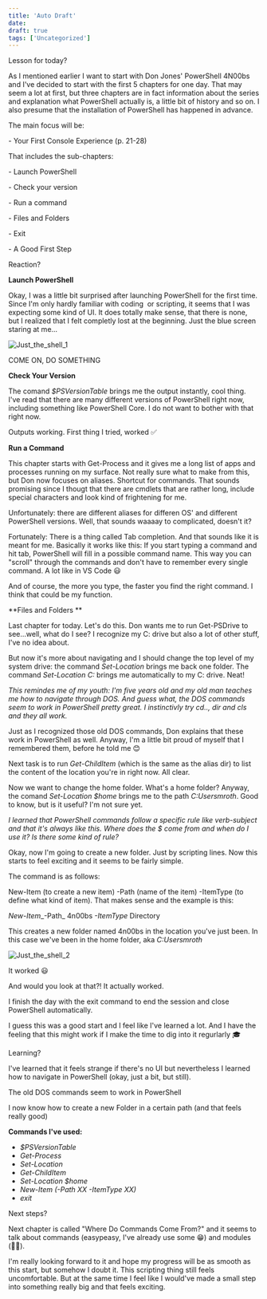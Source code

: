 ```yaml
---
title: 'Auto Draft'
date: 
draft: true
tags: ['Uncategorized']
---
```


Lesson for today?

As I mentioned earlier I want to start with Don Jones' PowerShell 4N00bs and I've decided to start with the first 5 chapters for one day. That may seem a lot at first, but three chapters are in fact information about the series and explanation what PowerShell actually is, a little bit of history and so on. I also presume that the installation of PowerShell has happened in advance.

The main focus will be:

\- Your First Console Experience (p. 21-28)

That includes the sub-chapters:

\- Launch PowerShell

\- Check your version

\- Run a command

\- Files and Folders

\- Exit

\- A Good First Step

Reaction?

**Launch PowerShell**

Okay, I was a little bit surprised after launching PowerShell for the first time. Since I'm only hardly familiar with coding  or scripting, it seems that I was expecting some kind of UI. It does totally make sense, that there is none, but I realized that I felt completly lost at the beginning. Just the blue screen staring at me...

![](https://gezeitenbrand.de/wp-content/uploads/Just_the_shell_1.png "Just_the_shell_1")

COME ON, DO SOMETHING

**Check Your Version**

The comand _$PSVersionTable_ brings me the output instantly, cool thing. I've read that there are many different versions of PowerShell right now, including something like PowerShell Core. I do not want to bother with that right now.

Outputs working. First thing I tried, worked ✅

**Run a Command**

This chapter starts with Get-Process and it gives me a long list of apps and processes running on my surface. Not really sure what to make from this, but Don now focuses on aliases. Shortcut for commands. That sounds promising since I thougt that there are cmdlets that are rather long, include special characters and look kind of frightening for me. 

Unfortunately: there are different aliases for differen OS' and different PowerShell versions. Well, that sounds waaaay to complicated, doesn't it?

Fortunately: There is a thing called Tab completion. And that sounds like it is meant for me. Basically it works like this: If you start typing a command and hit tab, PowerShell will fill in a possible command name. This way you can "scroll" through the commands and don't have to remember every single command. A lot like in VS Code 😃

And of course, the more you type, the faster you find the right command. I think that could be my function. 

**Files and Folders **

Last chapter for today. Let's do this. Don wants me to run Get-PSDrive to see...well, what do I see? I recognize my C: drive but also a lot of other stuff, I've no idea about. 

But now it's more about navigating and I should change the top level of my system drive: the command _Set-Location_ brings me back one folder. The command _Set-Location C:_ brings me automatically to my C: drive. Neat!

_This remindes me of my youth: I'm five years old and my old man teaches me how to navigate through DOS. And guess what, the DOS commands seem to work in PowerShell pretty great. I instinctivly try cd.., dir and cls and they all work._

Just as I recognized those old DOS commands, Don explains that these work in PowerShell as well. Anyway, I'm a little bit proud of myself that I remembered them, before he told me 😊

Next task is to run _Get-ChildItem_ (which is the same as the alias dir) to list the content of the location you're in right now. All clear.

Now we want to change the home folder. What's a home folder? Anyway, the comand _Set-Location $home_ brings me to the path _C:Usersmroth_. Good to know, but is it useful? I'm not sure yet.

_I learned that PowerShell commands follow a specific rule like verb-subject and that it's always like this. Where does the $ come from and when do I use it? Is there some kind of rule?_

Okay, now I'm going to create a new folder. Just by scripting lines. Now this starts to feel exciting and it seems to be fairly simple.

The command is as follows:

New-Item (to create a new item) -Path (name of the item) -ItemType (to define what kind of item). That makes sense and the example is this:

_New-Item__\-Path_ 4n00bs _\-ItemType_ Directory 

This creates a new folder named 4n00bs in the location you've just been. In this case we've been in the home folder, aka _C:Usersmroth_

![](https://gezeitenbrand.de/wp-content/uploads/Just_the_shell_2.png "Just_the_shell_2")

It worked 😃

And would you look at that?! It actually worked.

I finish the day with the exit command to end the session and close PowerShell automatically.

I guess this was a good start and I feel like I've learned a lot. And I have the feeling that this might work if I make the time to dig into it regurlarly 🎓

Learning?

I've learned that it feels strange if there's no UI but nevertheless I learned how to navigate in PowerShell (okay, just a bit, but still).

The old DOS commands seem to work in PowerShell

I now know how to create a new Folder in a certain path (and that feels really good)

**Commands I've used:**

*   _$PSVersionTable_
*   _Get-Process_
*   _Set-Location_
*   _Get-ChildItem_
*   _Set-Location $home_
*   _New-Item (-Path XX -ItemType XX)_
*   _exit_

Next steps?

Next chapter is called "Where Do Commands Come From?" and it seems to talk about commands (easypeasy, I've already use some 😁) and modules (🤷‍♂️).

I'm really looking forward to it and hope my progress will be as smooth as this start, but somehow I doubt it. This scripting thing still feels uncomfortable. But at the same time I feel like I would've made a small step into something really big and that feels exciting.